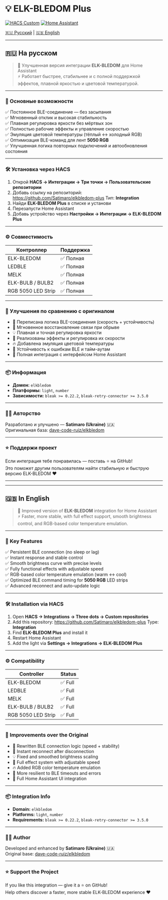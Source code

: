 # 💡 ELK-BLEDOM Plus

[![HACS Custom](https://img.shields.io/badge/HACS-Custom-41BDF5.svg?style=for-the-badge)](https://hacs.xyz/) [![Home Assistant](https://img.shields.io/badge/Home%20Assistant-Ready-41BDF5?style=for-the-badge&logo=home-assistant)](https://www.home-assistant.io/)
  
[🇷🇺 Русский](#-на-русском) | [🇬🇧 English](#-in-english)

---

## 🇷🇺 На русском

> 🧠 Улучшенная версия интеграции **ELK-BLEDOM** для Home Assistant  
> ⚡ Работает быстрее, стабильнее и с полной поддержкой эффектов, плавной яркостью и цветовой температурой.

---

### 🚀 Основные возможности

✅ Постоянное BLE-соединение — без засыпания  
✅ Мгновенный отклик и высокая стабильность  
✅ Плавная регулировка яркости без мёртвых зон  
✅ Полностью рабочие эффекты и управление скоростью  
✅ Эмуляция цветовой температуры (тёплый ↔ холодный RGB)  
✅ Оптимизация BLE-команд для лент **5050 RGB**  
✅ Улучшенная логика повторных подключений и автообновления состояния  

---

### 🛠️ Установка через HACS

1. Открой **HACS → Интеграции → Три точки → Пользовательские репозитории**  
2. Добавь ссылку на репозиторий: https://github.com/Satimaro/elkbledom-plus
Тип: **Integration**
3. Найди **ELK-BLEDOM Plus** в списке и установи  
4. Перезапусти Home Assistant  
5. Добавь устройство через **Настройки → Интеграции → ELK-BLEDOM Plus**

---

### ⚙️ Совместимость

| Контроллер | Поддержка |
|-------------|------------|
| ELK-BLEDOM  | ✅ Полная |
| LEDBLE       | ✅ Полная |
| MELK         | ✅ Полная |
| ELK-BULB / BULB2 | ✅ Полная |
| RGB 5050 LED Strip | ✅ Полная |

---

### 🧩 Улучшения по сравнению с оригиналом

- 🔄 Переписана логика BLE-соединения (скорость + устойчивость)  
- 🚀 Мгновенное восстановление связи при обрыве  
- 💡 Плавная и точная регулировка яркости  
- 🌈 Реализованы эффекты и регулировка их скорости  
- 🔥 Добавлена эмуляция цветовой температуры  
- 🧱 Устойчивость к ошибкам BLE и тайм-аутам  
- 🧰 Полная интеграция с интерфейсом Home Assistant  

---

### 📦 Информация

- **Домен:** `elkbledom`  
- **Платформы:** `light`, `number`  
- **Зависимости:** `bleak >= 0.22.2`, `bleak-retry-connector >= 3.5.0`  

---

### 👨‍💻 Авторство

Разработано и улучшено — **Satimaro (Ukraine)** 🇺🇦  
Оригинальная база: [dave-code-ruiz/elkbledom](https://github.com/dave-code-ruiz/elkbledom)

---

### ⭐ Поддержи проект

Если интеграция тебе понравилась — поставь ⭐ на GitHub!  
Это поможет другим пользователям найти стабильную и быструю версию ELK-BLEDOM ❤️  

---

---

## 🇬🇧 In English

> 🧠 Improved version of **ELK-BLEDOM** integration for Home Assistant  
> ⚡ Faster, more stable, with full effect support, smooth brightness control, and RGB-based color temperature emulation.

---

### 🚀 Key Features

✅ Persistent BLE connection (no sleep or lag)  
✅ Instant response and stable control  
✅ Smooth brightness curve with precise levels  
✅ Fully functional effects with adjustable speed  
✅ RGB-based color temperature emulation (warm ↔ cool)  
✅ Optimized BLE command timing for **5050 RGB** LED strips  
✅ Advanced reconnect and auto-update logic  

---

### 🛠️ Installation via HACS

1. Open **HACS → Integrations → Three dots → Custom repositories**  
2. Add this repository: https://github.com/Satimaro/elkbledom-plus
Type: **Integration**
3. Find **ELK-BLEDOM Plus** and install it  
4. Restart Home Assistant  
5. Add the light via **Settings → Integrations → ELK-BLEDOM Plus**

---

### ⚙️ Compatibility

| Controller | Status |
|-------------|---------|
| ELK-BLEDOM  | ✅ Full |
| LEDBLE      | ✅ Full |
| MELK        | ✅ Full |
| ELK-BULB / BULB2 | ✅ Full |
| RGB 5050 LED Strip | ✅ Full |

---

### 🧩 Improvements over the Original

- 🔄 Rewritten BLE connection logic (speed + stability)  
- 🚀 Instant reconnect after disconnection  
- 💡 Fixed and smoothed brightness scaling  
- 🌈 Full effect system with adjustable speed  
- 🔥 Added RGB color temperature emulation  
- 🧱 More resilient to BLE timeouts and errors  
- 🧰 Full Home Assistant UI integration  

---

### 📦 Integration Info

- **Domain:** `elkbledom`  
- **Platforms:** `light`, `number`  
- **Requirements:** `bleak >= 0.22.2`, `bleak-retry-connector >= 3.5.0`  

---

### 👨‍💻 Author

Developed and enhanced by **Satimaro (Ukraine)** 🇺🇦  
Original base: [dave-code-ruiz/elkbledom](https://github.com/dave-code-ruiz/elkbledom)

---

### ⭐ Support the Project

If you like this integration — give it a ⭐ on GitHub!  
Help others discover a faster, more stable ELK-BLEDOM experience ❤️
